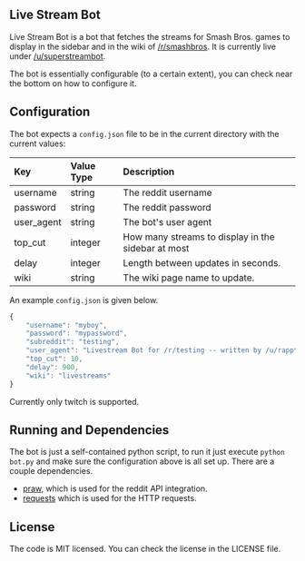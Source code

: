 ## Live Stream Bot

Live Stream Bot is a bot that fetches the streams for Smash Bros. games to display in the
sidebar and in the wiki of [/r/smashbros](http://reddit.com/r/smashbros). It is currently live
under [/u/superstreambot](http://reddit.com/u/superstreambot).

The bot is essentially configurable (to a certain extent), you can check near the bottom on how to configure it.

## Configuration

The bot expects a `config.json` file to be in the current directory with the current values:

Key | Value Type | Description
:----|:-----------|:-----------
username | string | The reddit username
password | string | The reddit password
user_agent | string | The bot's user agent
top_cut | integer | How many streams to display in the sidebar at most
delay | integer | Length between updates in seconds.
wiki | string | The wiki page name to update.

An example `config.json` is given below.

```js
{
    "username": "myboy",
    "password": "mypassword",
    "subreddit": "testing",
    "user_agent": "Livestream Bot for /r/testing -- written by /u/rapptz",
    "top_cut": 10,
    "delay": 900,
    "wiki": "livestreams"
}
```

Currently only twitch is supported.

## Running and Dependencies

The bot is just a self-contained python script, to run it just execute `python bot.py` and make
sure the configuration above is all set up. There are a couple dependencies.

- [praw](https://github.com/praw-dev/praw), which is used for the reddit API integration.
- [requests](https://github.com/kennethreitz/requests/) which is used for the HTTP requests.

## License

The code is MIT licensed. You can check the license in the LICENSE file.
